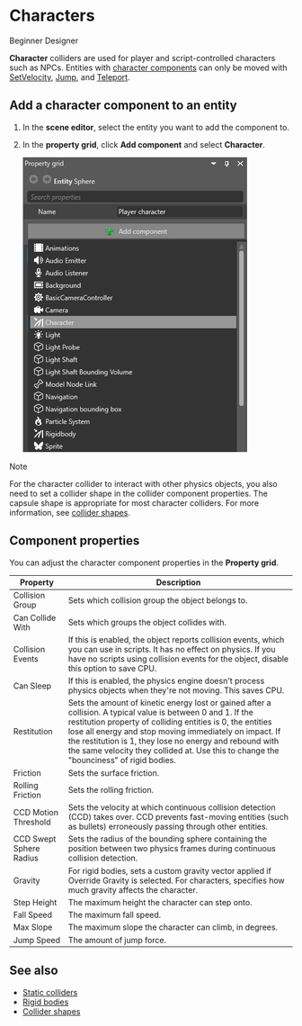 # Characters

<span class="label label-doc-level">Beginner</span>
<span class="label label-doc-audience">Designer</span>

**Character** colliders are used for player and script-controlled characters such as NPCs. Entities with [character components](xref:SiliconStudio.Xenko.Physics.CharacterComponent) can only be moved with [SetVelocity](xref:SiliconStudio.Xenko.Physics.CharacterComponent.SetVelocity\(SiliconStudio.Core.Mathematics.Vector3\)), [Jump](xref:SiliconStudio.Xenko.Physics.CharacterComponent.Jump), and [Teleport](xref:SiliconStudio.Xenko.Physics.CharacterComponent.Teleport\(SiliconStudio.Core.Mathematics.Vector3\)).

## Add a character component to an entity

1. In the **scene editor**, select the entity you want to add the component to.

2. In the **property grid**, click **Add component** and select **Character**.

    ![Add character component](media/add-character-component.png)

>[!Note]
> For the character collider to interact with other physics objects, you also need to set a  collider shape in the collider component properties. The capsule shape is appropriate for most character colliders. For more information, see [collider shapes](collider-shapes.md).

## Component properties

You can adjust the character component properties in the **Property grid**.

Property              |   Description
----------------------|-----------------------
Collision Group       | Sets which collision group the object belongs to.
Can Collide With      | Sets which groups the object collides with.
Collision Events      | If this is enabled, the object reports collision events, which you can use in scripts. It has no effect on physics. If you have no scripts using collision events for the object, disable this option to save CPU.
Can Sleep             | If this is enabled, the physics engine doesn't process physics objects when they're not moving. This saves CPU.
Restitution           | Sets the amount of kinetic energy lost or gained after a collision. A typical value is between 0 and 1. If the restitution property of colliding entities is 0, the entities lose all energy and stop moving immediately on impact. If the restitution is 1, they lose no energy and rebound with the same velocity they collided at. Use this to change the "bounciness" of rigid bodies.
Friction              | Sets the surface friction.
Rolling Friction      | Sets the rolling friction.
CCD Motion Threshold  | Sets the velocity at which continuous collision detection (CCD) takes over. CCD prevents fast-moving entities (such as bullets) erroneously passing through other entities.
CCD Swept Sphere Radius | Sets the radius of the bounding sphere containing the position between two physics frames during continuous collision detection. 
Gravity               | For rigid bodies, sets a custom gravity vector applied if Override Gravity is selected. For characters, specifies how much gravity affects the character.
Step Height           | The maximum height the character can step onto.
Fall Speed            | The maximum fall speed.
Max Slope             | The maximum slope the character can climb, in degrees. 
Jump Speed            | The amount of jump force.

## See also

* [Static colliders](static-colliders.md)
* [Rigid bodies](rigid-bodies.md)
* [Collider shapes](collider-shapes.md)